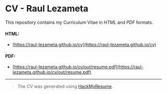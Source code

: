 # CV - Raul Lezameta
This repository contains my Curriculum Vitae in *HTML* and *PDF* formats.

#### HTML:
* [https://raul-lezameta.github.io/cv](https://raul-lezameta.github.io/cv)
#### PDF:
* [https://raul-lezameta.github.io/cv/out/resume.pdf](https://raul-lezameta.github.io/cv/out/resume.pdf)
---
> The CV was generated using [HackMyResume](https://github.com/hacksalot/HackMyResume).
